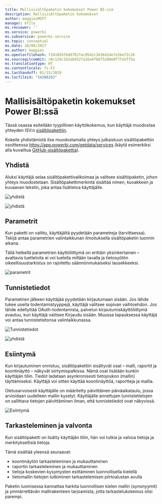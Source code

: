 ```yaml
---
title: Mallisisältöpaketin kokemukset Power BI:ssä
description: Mallisisältöpaketin kokemukset
author: maggiesMSFT
manager: kfile
ms.reviewer: ''
ms.service: powerbi
ms.subservice: powerbi-service
ms.topic: conceptual
ms.date: 10/09/2017
ms.author: maggies
ms.openlocfilehash: f1010557bdd781fac9542c2636424e7e2bef2c26
ms.sourcegitcommit: c8c126c1b2ab4527a16a4fb8f5208e0f7fa5ff5a
ms.translationtype: HT
ms.contentlocale: fi-FI
ms.lasthandoff: 01/15/2019
ms.locfileid: "54288263"
---
```

# <a name="template-content-pack-experiences-in-power-bi"></a>Mallisisältöpaketin kokemukset Power BI:ssä
Tässä osassa esitellään tyypillinen käyttökokemus, kun käyttäjä muodostaa yhteyden ISV:n [sisältöpakettiin](service-connect-to-services.md).

Kokeile yhdistämistä itse muodostamalla yhteys julkaistuun sisältöpakettiin osoitteessa https://app.powerbi.com/getdata/services (käytä esimerkiksi alla kuvailtua [GitHub-sisältöpakettia](https://app.powerbi.com/getdata/services/github)).

## <a name="connect"></a>Yhdistä
Aluksi käyttäjä selaa sisältöpakettivalikoimaa ja valitsee sisältöpaketin, johon yhteys muodostetaan. Sisältöpakettimerkintä sisältää nimen, kuvakkeen ja kuvaavan tekstin, joka antaa lisätietoa käyttäjälle.

![yhdistä](media/template-content-pack-experience/github_data.png)

![yhdistä](media/template-content-pack-experience/github_connect.png)

## <a name="parameters"></a>Parametrit
Kun paketti on valittu, käyttäjältä pyydetään parametreja (tarvittaessa). Tekijä antaa parametrien valintaikkunan ilmoituksella sisältöpaketin luonnin aikana.

Tällä hetkellä parametrien käyttöliittymä on erittäin yksinkertainen – avattavia luetteloita ei voi luetella millään tavalla ja tietosyötön oikeellisuustarkistus on rajoitettu säännönmukaiseksi lausekkeeksi.

![parametrit](media/template-content-pack-experience/github_params.png)

## <a name="credentials"></a>Tunnistetiedot
Parametrien jälkeen käyttäjää pyydetään kirjautumaan sisään.  Jos lähde tukee useita todentamistyyppejä, käyttäjä valitsee sopivan vaihtoehdon. Jos lähde edellyttää OAuth-todentamista, palvelun kirjautumiskäyttöliittymä avautuu, kun käyttäjä valitsee Kirjaudu sisään.  Muussa tapauksessa käyttäjä voi antaa tunnistetietonsa valintaikkunassa.

![Tunnistetiedot](media/template-content-pack-experience/github_login.png)

![yhdistä](media/template-content-pack-experience/github_creds2.png)

## <a name="instantiation"></a>Esiintymä
Kun kirjautuminen onnistuu, sisältöpakettiin sisältyvät osat – malli, raportit ja koontinäyttö – näkyvät siirtymispalkissa.  Nämä osat lisätään kunkin käyttäjän tiliin.  Tiedot ladataan asynkronisesti tietojoukon (mallin) täyttämiseksi.  Käyttäjä voi sitten käyttää koontinäyttöä, raportteja ja mallia.

Oletusarvoisesti käyttäjälle on määritetty päivittäinen päiväaikataulu, jossa arvioidaan uudelleen mallin kyselyt.  Käyttäjälle annettujen tunnistetietojen on sallittava tietojen päivittäminen ilman, että tunnistetiedot ovat näkyvissä.

![Esiintymä](media/template-content-pack-experience/github_dashboard.png)

## <a name="exploration-and-monitoring"></a>Tarkasteleminen ja valvonta
Kun sisältöpaketti on lisätty käyttäjän tiliin, hän voi tutkia ja valvoa tietoja ja merkityksellisiä tietoja.

Tämä sisältää yleensä seuraavat:

* koontinäytön tarkasteleminen ja mukauttaminen
* raportin tarkasteleminen ja mukauttaminen
* tietoja koskevien kysymysten esittäminen luonnollisella kielellä
* tietomallin tietojen tutkiminen tarkastelemisen piirtoalustan avulla

Paketin luomisessa kannattaa harkita luonnollisen kielen mallin (synonyymit) ja ymmärrettävän mallirakenteen tarjoamista, jotta tarkastelukokemus olisi parempi.


